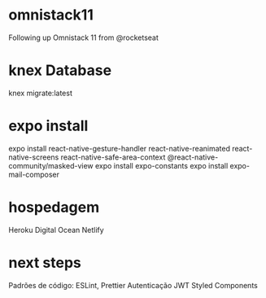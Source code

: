 # omnistack11
Following up Omnistack 11 from @rocketseat

# knex Database
knex migrate:latest

# expo install
expo install react-native-gesture-handler react-native-reanimated react-native-screens react-native-safe-area-context @react-native-community/masked-view
expo install expo-constants
expo install expo-mail-composer

# hospedagem
Heroku
Digital Ocean
Netlify

# next steps
Padrões de código: ESLint, Prettier
Autenticação JWT
Styled Components


